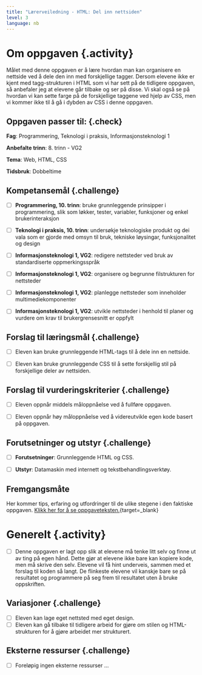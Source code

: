 ```yaml
---
title: "Lærerveiledning - HTML: Del inn nettsiden"
level: 3
language: nb
---
```


# Om oppgaven {.activity}
Målet med denne oppgaven er å lære hvordan man kan organisere en nettside ved å dele den inn med forskjellige tagger. Dersom elevene ikke er kjent med tagg-strukturen i HTML som vi har sett på de tidligere oppgaven, så anbefaler jeg at elevene går tilbake og ser på disse. Vi skal også se på hvordan vi kan sette farge på de forskjellige taggene ved hjelp av CSS, men vi kommer ikke til å gå i dybden av CSS i denne oppgaven.

## Oppgaven passer til: {.check}
 __Fag__: Programmering, Teknologi i praksis, Informasjonsteknologi 1

__Anbefalte trinn__: 8. trinn - VG2

__Tema__: Web, HTML, CSS

__Tidsbruk__: Dobbeltime


## Kompetansemål {.challenge}


- [ ]  __Programmering, 10. trinn__: bruke grunnleggende prinsipper i programmering, slik som løkker, tester, variabler, funksjoner og enkel brukerinteraksjon

- [ ] __Teknologi i praksis, 10. trinn__: undersøkje teknologiske produkt og dei vala som er gjorde med omsyn til bruk, tekniske løysingar, funksjonalitet og design

- [ ] __Informasjonsteknologi 1, VG2__: redigere nettsteder ved bruk av standardiserte oppmerkingsspråk

- [ ] __Informasjonsteknologi 1, VG2__: organisere og begrunne filstrukturen for nettsteder

- [ ] __Informasjonsteknologi 1, VG2__: planlegge nettsteder som inneholder multimediekomponenter

- [ ] __Informasjonsteknologi 1, VG2__: utvikle nettsteder i henhold til planer og vurdere om krav til brukergrensesnitt er oppfylt

## Forslag til læringsmål {.challenge}

- [ ] Eleven kan bruke grunnleggende HTML-tags til å dele inn en nettside.
- [ ] Eleven kan bruke grunnleggende CSS til å sette forskjellig stil på forskjellige deler av nettsiden.


## Forslag til vurderingskriterier {.challenge}

- [ ] Eleven oppnår middels måloppnåelse ved å fullføre oppgaven.
- [ ] Eleven oppnår høy måloppnåelse ved å videreutvikle egen kode basert på oppgaven.


## Forutsetninger og utstyr {.challenge}
- [ ]  __Forutsetninger__: Grunnleggende HTML og CSS.

- [ ]  __Utstyr__: Datamaskin med internett og tekstbehandlingsverktøy.


## Fremgangsmåte
Her kommer tips, erfaring og utfordringer til de ulike stegene i den faktiske oppgaven. [Klikk her for å se oppgaveteksten.](../del_inn_nettsiden/del_inn_nettsiden.html){target=_blank}

# Generelt {.activity}
- [ ] Denne oppgaven er lagt opp slik at elevene må tenke litt selv og finne ut av ting på egen hånd. Dette gjør at elevene ikke bare kan kopiere kode, men må skrive den selv. Elevene vil få hint underveis, sammen med et forslag til koden så langt. De flinkeste elevene vil kanskje bare se på resultatet og programmere på seg frem til resultatet uten å bruke oppskriften.

## Variasjoner {.challenge}
- [ ] Eleven kan lage eget nettsted med eget design.
- [ ] Eleven kan gå tilbake til tidligere arbeid for gjøre om stilen og HTML-strukturen for å gjøre arbeidet mer strukturert.

## Eksterne ressurser {.challenge}
- [ ] Foreløpig ingen eksterne ressurser ...
